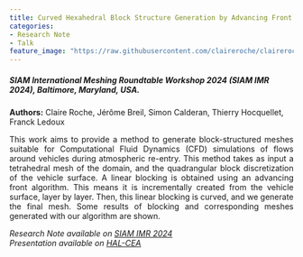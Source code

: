 ```yaml
---
title: Curved Hexahedral Block Structure Generation by Advancing Front
categories:
- Research Note
- Talk
feature_image: "https://raw.githubusercontent.com/claireroche/claireroche.github.io/main/images/blossoms.png"
---
```


##### SIAM International Meshing Roundtable Workshop 2024 (SIAM IMR 2024), Baltimore, Maryland, USA.
**Authors:** Claire Roche, Jérôme Breil, Simon Calderan, Thierry Hocquellet, Franck Ledoux  
  
<div style="text-align: justify">
This  work  aims  to  provide  a  method  to  generate  block-structured meshes suitable for Computational Fluid Dynamics  (CFD)  simulations  of  flows  around  vehicles  during  atmospheric re-entry.  This method takes as input a tetrahedral mesh of the domain, and the quadrangular block discretization  of  the  vehicle  surface. A linear blocking  is  obtained  using  an  advancing  front  algorithm. This  means  it is  incrementally  created  from  the  vehicle  surface,  layer  by layer. Then, this linear blocking is curved, and we generate the final mesh.  Some results of blocking and corresponding meshes generated with our algorithm are shown.
</div>

<!-- more -->

_Research Note available on [SIAM IMR 2024](https://internationalmeshingroundtable.com/assets/research-notes/imr32/2010.pdf)_  
_Presentation available on [HAL-CEA](https://cea.hal.science/cea-04505745)_
